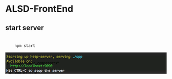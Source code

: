 # ALSD-FrontEnd

## start server
<code>
	npm start
</code>

![npm start](https://github.com/ALSD2016-Team/ALSD2016-FrontEnd/blob/master/screenshot/npm_start.png)
